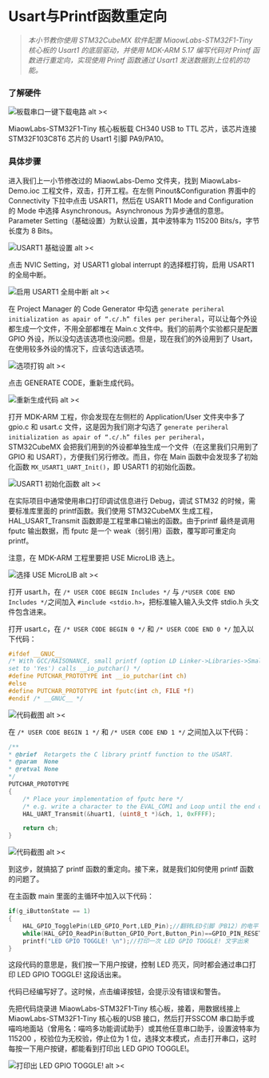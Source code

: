 # Usart与Printf函数重定向

> *本小节教你使用 STM32CubeMX 软件配置 MiaowLabs-STM32F1-Tiny 核心板的 Usart1 的底层驱动，并使用 MDK-ARM 5.17 编写代码对 Printf 函数进行重定向，实现使用 Printf 函数通过 Usart1 发送数据到上位机的功能。*

### 了解硬件

![板载串口一键下载电路 alt ><](img/2021-03-20_152422.png)

MiaowLabs-STM32F1-Tiny 核心板板载 CH340 USB to TTL 芯片，该芯片连接 STM32F103C8T6 芯片的 Usart1 引脚 PA9/PA10。

### 具体步骤

进入我们上一小节修改过的 MiaowLabs-Demo 文件夹，找到 MiaowLabs-Demo.ioc 工程文件，双击，打开工程。在左侧 Pinout&Configuration 界面中的 Connectivity 下拉中点击 USART1，然后在 USART1 Mode and Configuration 的 Mode 中选择 Asynchronous。Asynchronous 为异步通信的意思。Parameter Setting（基础设置）为默认设置，其中波特率为 115200 Bits/s，字节长度为 8 Bits。

![USART1 基础设置 alt ><](img/2019-06-30_184815.png)

点击 NVIC Setting，对 USART1 global interrupt 的选择框打钩，启用 USART1 的全局中断。

![启用 USART1 全局中断 alt ><](img/2019-06-30_194522.png)

在 Project Manager 的 Code Generator 中勾选 `generate periheral initialization as apair of “.c/.h” files per periheral`，可以让每个外设都生成一个文件，不用全部都堆在 Main.c 文件中。我们的前两个实验都只是配置 GPIO 外设，所以没勾选该选项也没问题。但是，现在我们的外设用到了 Usart，在使用较多外设的情况下，应该勾选该选项。

![选项打钩 alt ><](img/2019-06-30_201526.png)

点击 GENERATE CODE，重新生成代码。

![重新生成代码 alt ><](img/2019-06-30_193307.png)


打开 MDK-ARM 工程，你会发现在左侧栏的 Application/User 文件夹中多了 gpio.c 和 usart.c 文件，这是因为我们刚才勾选了 `generate periheral initialization as apair of “.c/.h” files per periheral`，STM32CubeMX 会把我们用到的外设都单独生成一个文件（在这里我们只用到了 GPIO 和 USART），方便我们另行修改。而且，你在 Main 函数中会发现多了初始化函数 `MX_USART1_UART_Init()`，即 USART1 的初始化函数。

![USART1 初始化函数 alt ><](img/2019-06-30_203359.png)

在实际项目中通常使用串口打印调试信息进行 Debug，调试 STM32 的时候，需要标准库里面的 printf函数。我们使用 STM32CubeMX 生成工程，HAL_USART_Transmit 函数即是工程里串口输出的函数。由于printf 最终是调用 fputc 输出数据，而 fputc 是一个 weak（弱引用）函数，覆写即可重定向 printf。

注意，在 MDK-ARM 工程里要把 USE MicroLIB 选上。

![选择 USE MicroLIB alt ><](img/2019-06-30_200127.png)

打开 usart.h，在 `/* USER CODE BEGIN Includes */` 与  `/*USER CODE END Includes */`之间加入 `#include <stdio.h>`，把标准输入输入头文件 stdio.h 头文件包含进来。

打开 usart.c，在 `/* USER CODE BEGIN 0 */` 和 `/* USER CODE END 0 */` 加入以下代码：

```c
#ifdef __GNUC__
/* With GCC/RAISONANCE, small printf (option LD Linker->Libraries->Small printf
set to 'Yes') calls __io_putchar() */
#define PUTCHAR_PROTOTYPE int __io_putchar(int ch)
#else
#define PUTCHAR_PROTOTYPE int fputc(int ch, FILE *f)
#endif /* __GNUC__ */
```

![代码截图 alt ><](img/2019-06-30_204228.png)

在 `/* USER CODE BEGIN 1 */` 和 `/* USER CODE END 1 */` 之间加入以下代码：

```c
/**
* @brief  Retargets the C library printf function to the USART.
* @param  None
* @retval None
*/
PUTCHAR_PROTOTYPE
{
	/* Place your implementation of fputc here */
	/* e.g. write a character to the EVAL_COM1 and Loop until the end of transmission */
	HAL_UART_Transmit(&huart1, (uint8_t *)&ch, 1, 0xFFFF);

	return ch;
}
```

![代码截图 alt ><](img/2019-06-30_210040.png)

到这步，就搞掂了 printf 函数的重定向。接下来，就是我们如何使用 printf 函数的问题了。

在主函数 main 里面的主循环中加入以下代码：

```c
if(g_iButtonState == 1)
{			
    HAL_GPIO_TogglePin(LED_GPIO_Port,LED_Pin);//翻转LED引脚（PB12）的电平
    while(HAL_GPIO_ReadPin(Button_GPIO_Port,Button_Pin)==GPIO_PIN_RESET);//按键松手检测
    printf("LED GPIO TOGGLE! \n");//打印一次 LED GPIO TOGGLE! 文字出来
}
```

这段代码的意思是，我们按一下用户按键，控制 LED 亮灭，同时都会通过串口打印 LED GPIO TOGGLE! 这段话出来。

代码已经编写好了。这时候，点击编译按钮，会提示没有错误和警告。

先把代码烧录进 MiaowLabs-STM32F1-Tiny 核心板，接着，用数据线接上  MiaowLabs-STM32F1-Tiny 核心板的USB 接口，然后打开SSCOM 串口助手或喵呜地面站（曾用名：喵呜多功能调试助手）或其他任意串口助手，设置波特率为 115200 ，校验位为无校验，停止位为 1 位，选择文本模式，点击打开串口，这时每按一下用户按键，都能看到打印出 LED GPIO TOGGLE!。

![打印出 LED GPIO TOGGLE! alt ><](img/2019-07-03_195518.png)





